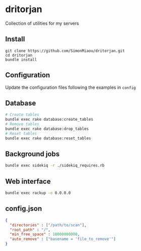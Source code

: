 # dritorjan

Collection of utilities for my servers

## Install

```
git clone https://github.com/SimonMiaou/dritorjan.git
cd dritorjan
bundle install
```


## Configuration

Update the configuration files following the examples in `config`

## Database

```bash
# Create tables
bundle exec rake database:create_tables
# Remove tables
bundle exec rake database:drop_tables
# Reset tables
bundle exec rake database:reset_tables
```

## Background jobs

```bash
bundle exec sidekiq -r ./sidekiq_requires.rb
```

## Web interface

```bash
bundle exec rackup -o 0.0.0.0
```

## config.json
```json
{
  "directories" : ["/path/to/scan"],
  "root_path" : "/",
  "min_free_space" : 10000000000,
  "auto_remove" : ["basename = 'file_to_remove'"]
}
```
